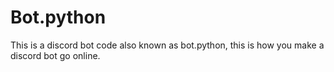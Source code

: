 # Bot.python
This is a discord bot code also known as bot.python, this is how you make a discord bot go online.
